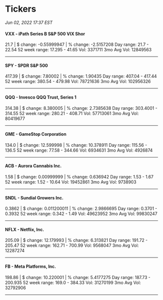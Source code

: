 # Tickers
*Jun 02, 2022 17:37 EST*

#### VXX - iPath Series B S&P 500 VIX Shor
21.7 | $ change: -0.55999947 | % change: -2.5157208
Day range: 21.7 - 22.54 52 week range: 17.295 - 41.65
Vol: 3371711 3mo Avg Vol: 12849563

---

#### SPY - SPDR S&P 500
417.39 | $ change: 7.80002 | % change: 1.90435
Day range: 407.04 - 417.44 52 week range: 380.54 - 479.98
Vol: 78721636 3mo Avg Vol: 102956326

---

#### QQQ - Invesco QQQ Trust, Series 1
314.38 | $ change: 8.380005 | % change: 2.7385638
Day range: 303.4001 - 314.55 52 week range: 280.21 - 408.71
Vol: 57713061 3mo Avg Vol: 80419677

---

#### GME - GameStop Corporation
134.0 | $ change: 12.599998 | % change: 10.378911
Day range: 115.56 - 136.5 52 week range: 77.58 - 344.66
Vol: 6934631 3mo Avg Vol: 4926874

---

#### ACB - Aurora Cannabis Inc.
1.58 | $ change: 0.00999999 | % change: 0.636942
Day range: 1.53 - 1.67 52 week range: 1.52 - 10.64
Vol: 19452861 3mo Avg Vol: 9738903

---

#### SNDL - Sundial Growers Inc.
0.3862 | $ change: 0.011200011 | % change: 2.9866695
Day range: 0.3701 - 0.3932 52 week range: 0.342 - 1.49
Vol: 49623952 3mo Avg Vol: 99830247

---

#### NFLX - Netflix, Inc.
205.09 | $ change: 12.179993 | % change: 6.313821
Day range: 191.72 - 205.47 52 week range: 162.71 - 700.99
Vol: 9568047 3mo Avg Vol: 12287274

---

#### FB - Meta Platforms, Inc.
198.86 | $ change: 10.220001 | % change: 5.4177275
Day range: 187.73 - 200.935 52 week range: 169.0 - 384.33
Vol: 31270199 3mo Avg Vol: 32792906

---

